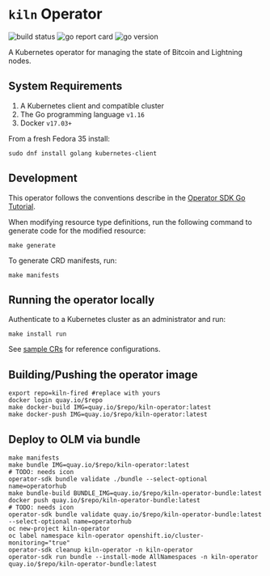 # `kiln` Operator

![build status](https://github.com/kiln-fired/kiln-operator/workflows/push/badge.svg)
![go report card](https://goreportcard.com/badge/github.com/kiln-fired/kiln-operator)
![go version](https://img.shields.io/github/go-mod/go-version/kiln-fired/kiln-operator)

A Kubernetes operator for managing the state of Bitcoin and Lightning nodes.

## System Requirements

1. A Kubernetes client and compatible cluster
2. The Go programming language `v1.16`
3. Docker `v17.03+`

From a fresh Fedora 35 install:

```shell
sudo dnf install golang kubernetes-client
````

## Development

This operator follows the conventions describe in the [Operator SDK Go Tutorial](https://sdk.operatorframework.io/docs/building-operators/golang/tutorial/).

When modifying resource type definitions, run the following command to generate code for the modified resource:

```shell
make generate
````

To generate CRD manifests, run:

```shell
make manifests
````

## Running the operator locally

Authenticate to a Kubernetes cluster as an administrator and run:

```shell
make install run
````

See [sample CRs](config/samples) for reference configurations.

## Building/Pushing the operator image

```shell
export repo=kiln-fired #replace with yours
docker login quay.io/$repo
make docker-build IMG=quay.io/$repo/kiln-operator:latest
make docker-push IMG=quay.io/$repo/kiln-operator:latest
```

## Deploy to OLM via bundle

```shell
make manifests
make bundle IMG=quay.io/$repo/kiln-operator:latest
# TODO: needs icon
operator-sdk bundle validate ./bundle --select-optional name=operatorhub
make bundle-build BUNDLE_IMG=quay.io/$repo/kiln-operator-bundle:latest
docker push quay.io/$repo/kiln-operator-bundle:latest
# TODO: needs icon
operator-sdk bundle validate quay.io/$repo/kiln-operator-bundle:latest --select-optional name=operatorhub
oc new-project kiln-operator
oc label namespace kiln-operator openshift.io/cluster-monitoring="true"
operator-sdk cleanup kiln-operator -n kiln-operator
operator-sdk run bundle --install-mode AllNamespaces -n kiln-operator quay.io/$repo/kiln-operator-bundle:latest
```